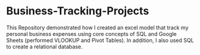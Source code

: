# Business-Tracking-Projects
This Repository demonstrated how I created an excel model that track my personal business expenses using core concepts of SQL and
Google Sheets (performed VLOOKUP and Pivot Tables).
In addition, I also used SQL to create a relational database.
